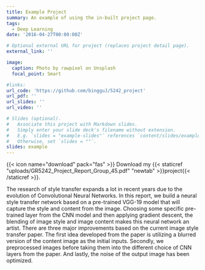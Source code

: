 ```yaml
---
title: Example Project
summary: An example of using the in-built project page.
tags:
  - Deep Learning
date: '2016-04-27T00:00:00Z'

# Optional external URL for project (replaces project detail page).
external_link: ''

image:
  caption: Photo by rawpixel on Unsplash
  focal_point: Smart

#links:
url_code: 'https://github.com/bingguJ/5242_project'
url_pdf: ''
url_slides: ''
url_video: ''

# Slides (optional).
#   Associate this project with Markdown slides.
#   Simply enter your slide deck's filename without extension.
#   E.g. `slides = "example-slides"` references `content/slides/example-slides.md`.
#   Otherwise, set `slides = ""`.
slides: example
---
```

{{< icon name="download" pack="fas" >}} Download my {{< staticref "uploads/GR5242_Project_Report_Group_45.pdf" "newtab" >}}project{{< /staticref >}}.


The research of style transfer expands a lot in recent years due to the evolution of Convolutional Neural Networks. In this report, we build a neural style transfer network based on a pre-trained VGG-19 model that will capture the style and
content from the image. Choosing some specific pre-trained layer from the CNN model and then applying gradient descent, the blending of image style and image content makes this neural network an artist. There are three major improvements based on the current image style transfer paper. The first idea developed from the paper is utilizing a blurred version of the content image as the initial inputs. Secondly, we preprocessed images before taking them into the different choice of CNN layers from the paper. And lastly, the noise of the output image has been optimized.
